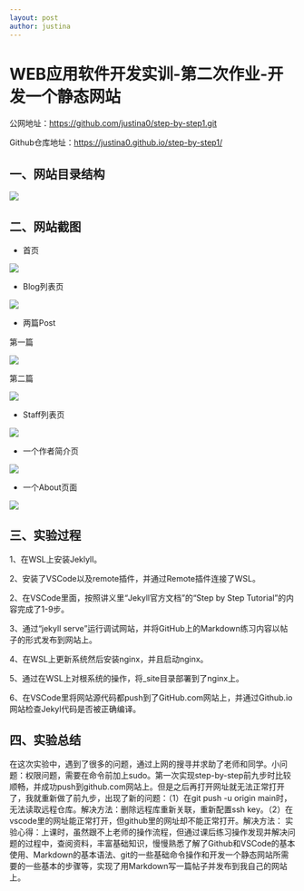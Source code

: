 ```yaml
---
layout: post
author: justina
---
```

# WEB应用软件开发实训-第二次作业-开发一个静态网站

公网地址：<https://github.com/justina0/step-by-step1.git>

Github仓库地址：<https://justina0.github.io/step-by-step1/>

## 一、网站目录结构
![](/assets/images/网站目录结构.png)

## 二、网站截图
- 首页

![](/assets/images/首页.png)

- Blog列表页

![](/assets/images/Blog列表页.png)

- 两篇Post

第一篇

![](/assets/images/Post1.png)

第二篇

![](/assets/images/Post2.png)

- Staff列表页

![](/assets/images/Staff列表页.png)

- 一个作者简介页

![](/assets/images/作者简介页.png)

- 一个About页面

![](/assets/images/About页面.png)

## 三、实验过程 
1、在WSL上安装Jeklyll。

2、安装了VSCode以及remote插件，并通过Remote插件连接了WSL。

2、在VSCode里面，按照讲义里“Jekyll官方文档”的“Step by Step Tutorial”的内容完成了1-9步。

3、通过“jekyll serve”运行调试网站，并将GitHub上的Markdown练习内容以帖子的形式发布到网站上。

4、在WSL上更新系统然后安装nginx，并且启动nginx。

5、通过在WSL上对根系统的操作，将_site目录部署到了nginx上。

6、在VSCode里将网站源代码都push到了GitHub.com网站上，并通过Github.io网站检查Jekyl代码是否被正确编译。

## 四、实验总结
在这次实验中，遇到了很多的问题，通过上网的搜寻并求助了老师和同学。小问题：权限问题，需要在命令前加上sudo。第一次实现step-by-step前九步时比较顺畅，并成功push到github.com网站上。但是之后再打开网址就无法正常打开了，我就重新做了前九步，出现了新的问题：（1）在git push -u origin main时，无法读取远程仓库。解决方法：删除远程库重新关联，重新配置ssh key。（2）在vscode里的网址能正常打开，但github里的网址却不能正常打开。解决方法：
实验心得：上课时，虽然跟不上老师的操作流程，但通过课后练习操作发现并解决问题的过程中，查阅资料，丰富基础知识，慢慢熟悉了解了Github和VSCode的基本使用、Markdown的基本语法、git的一些基础命令操作和开发一个静态网站所需要的一些基本的步骤等，实现了用Markdown写一篇帖子并发布到我自己的网站上。
